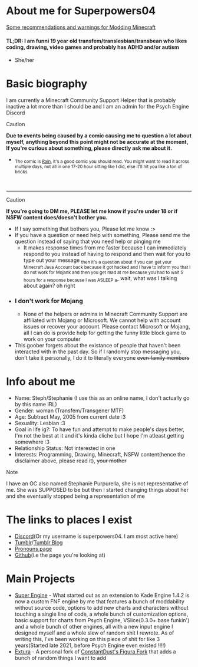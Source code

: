# About me for Superpowers04
[Some recommendations and warnings for Modding Minecraft](https://github.com/superpowers04/superpowers04/blob/main/Super's%20Fabric%20Mod%20Recommendations.md)<br>
#### TL;DR: I am funni 19 year old transfem/translesbian/transbean who likes coding, drawing, video games and probably has ADHD and/or autism
 * She/her


# Basic biography
I am currently a Minecraft Community Support Helper that is probably inactive a lot more than I should be and I am an admin for the Psych Engine Discord

> [!CAUTION]
> <b>Due to events being caused by a comic causing me to question a lot about myself, anything beyond this point might not be accurate at the moment, If you're curious about something, please directly ask me about it.</b><br>
> * <sub>The comic is [Rain](https://comicfury.com/comicprofile.php?url=rain), it's a good comic you should read. You might want to read it across multiple days, not all in one 17-20 hour sitting like I did, else it'll hit you like a ton of bricks</sub>
<br>
<hr>



> [!CAUTION]
> **If you're going to DM me, PLEASE let me know if you're under 18 or if NSFW content does/doesn't bother you.**
* If I say something that bothers you, Please let me know :>
* If you have a question or need help with something, Please send me the question instead of saying that you need help or pinging me
  - It makes response times from me faster because I can immediately respond to you instead of having to respond and then wait for you to type out your message 
  <sub>then it's a question about if you can get your Minecraft Java Account back because it got hacked and I have to inform you that I do not work for Mojank and then you get mad at me because you had to wait 5 hours for a response because I was ASLEEP a-</sub> wait, what was I talking about again? oh right
* ### I don't work for Mojang
  * None of the helpers or admins in Minecraft Community Support are affiliated with Mojang or Microsoft. We cannot help with account issues or recover your account. Please contact Microsoft or Mojang, all I can do is provide help for getting the funny little block game to work on your computer
* This goober forgets about the existance of people that haven't been interacted with in the past day. So if I randomly stop messaging you, don't take it personally, I do it to literally everyone ~~even family members~~

# Info about me
* Name: Steph/Stephanie  (I use this as an online name, I don't actually go by this name IRL)
* Gender: woman (Transfem/Transgener MTF)
* Age: Subtract May, 2005 from current date :3
* Sexuality: Lesbian :3
* Goal in life ig?: To have fun and attempt to make people's days better, I'm not the best at it and it's kinda cliche but I hope I'm atleast getting somewhere :3 
* Relationship Status: Not interested in one
* Interests: Programming, Drawing, Minecraft, NSFW content(hence the disclaimer above, please read it), ~~your mother~~

> [!NOTE]
> I have an OC also named Stephanie Purpurella, she is not representative of me. She was SUPPOSED to be but then I started changing things about her and she eventually stopped being a representation of me
# The links to places I exist
- [Discord](https://discordapp.com/users/267737465152864256)(Or my username is superpowers04. I am most active here)
- [Tumblr](https://www.tumblr.com/superpowers04)/[Tumblr Blog](https://superpowers04.tumblr.com/)
- [Pronouns.page](https://en.pronouns.page/@superpowers04)
- [Github](https://github.com/superpowers04)(i.e the page you're looking at)
# Main Projects
* [Super Engine](https://github.com/superpowers04/Super-Engine) - What started out as an extension to Kade Engine 1.4.2 is now a custom FNF engine by me that features a bunch of moddability without source code, options to add new charts and characters without touching a single line of code, a whole bunch of customization options, basic support for charts from Psych Engine, VSlice(0.3.0+ base funkin') and a whole bunch of other engines, all with a new input engine I designed myself and a whole slew of random shit I rewrote. As of writing this, I've been working on this piece of shit for like 3 years(Started late 2021, before Psych Engine even existed !!!!) 
* [Extura](https://github.com/superpowers04/Extura) - A personal fork of [ConstantDust's Figura Fork](https://github.com/ConstantDust/Figura) that adds a bunch of random things I want to add

